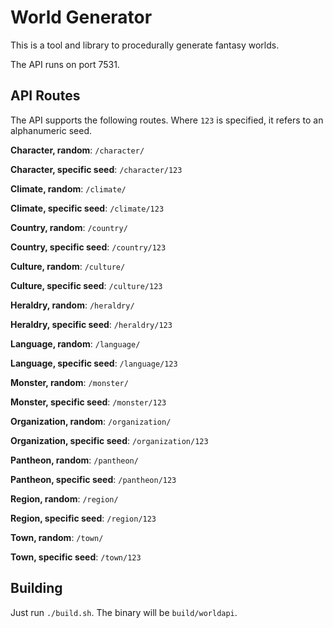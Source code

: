 # World Generator

This is a tool and library to procedurally generate fantasy worlds.

The API runs on port 7531.

## API Routes

The API supports the following routes. Where `123` is specified, it refers to an alphanumeric seed.

**Character, random**: `/character/`

**Character, specific seed**: `/character/123`

**Climate, random**: `/climate/`

**Climate, specific seed**: `/climate/123`

**Country, random**: `/country/`

**Country, specific seed**: `/country/123`

**Culture, random**: `/culture/`

**Culture, specific seed**: `/culture/123`

**Heraldry, random**: `/heraldry/`

**Heraldry, specific seed**: `/heraldry/123`

**Language, random**: `/language/`

**Language, specific seed**: `/language/123`

**Monster, random**: `/monster/`

**Monster, specific seed**: `/monster/123`

**Organization, random**: `/organization/`

**Organization, specific seed**: `/organization/123`

**Pantheon, random**: `/pantheon/`

**Pantheon, specific seed**: `/pantheon/123`

**Region, random**: `/region/`

**Region, specific seed**: `/region/123`

**Town, random**: `/town/`

**Town, specific seed**: `/town/123`

## Building

Just run `./build.sh`. The binary will be `build/worldapi`.
